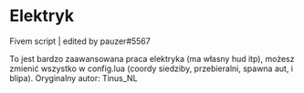 # Elektryk
Fivem script | edited by pauzer#5567

To jest bardzo zaawansowana praca elektryka (ma własny hud itp), możesz zmienić wszystko w config.lua (coordy siedziby, przebieralni, spawna aut, i blipa).
Oryginalny autor: Tinus_NL
